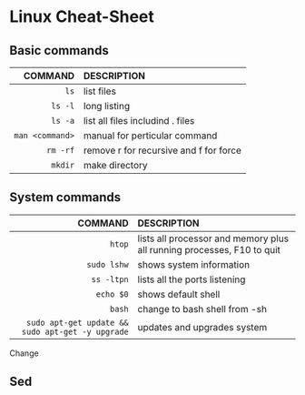 # Linux Cheat-Sheet

## Basic commands
COMMAND | DESCRIPTION
---:|:---
`ls` | list files
`ls -l` | long listing
`ls -a` | list all files includind . files
`man <command>` | manual for perticular command
`rm -rf` | remove r for recursive and f for force
`mkdir` | make directory



## System commands
COMMAND | DESCRIPTION
---:|:---
`htop` | lists all processor and memory plus all running processes, F10 to quit
`sudo lshw` | shows system information
`ss -ltpn`| lists all the ports listening
`echo $0` | shows default shell
`bash` | change to bash shell from -sh
`sudo apt-get update && sudo apt-get -y upgrade` | updates and upgrades system

Change
## Sed



